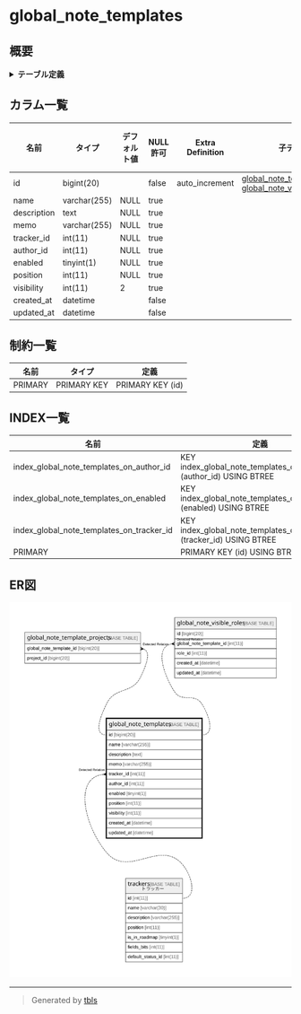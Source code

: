 # global_note_templates

## 概要

<details>
<summary><strong>テーブル定義</strong></summary>

```sql
CREATE TABLE `global_note_templates` (
  `id` bigint(20) NOT NULL AUTO_INCREMENT,
  `name` varchar(255) DEFAULT NULL,
  `description` text DEFAULT NULL,
  `memo` varchar(255) DEFAULT NULL,
  `tracker_id` int(11) DEFAULT NULL,
  `author_id` int(11) DEFAULT NULL,
  `enabled` tinyint(1) DEFAULT NULL,
  `position` int(11) DEFAULT NULL,
  `visibility` int(11) DEFAULT 2,
  `created_at` datetime NOT NULL,
  `updated_at` datetime NOT NULL,
  PRIMARY KEY (`id`),
  KEY `index_global_note_templates_on_author_id` (`author_id`),
  KEY `index_global_note_templates_on_tracker_id` (`tracker_id`),
  KEY `index_global_note_templates_on_enabled` (`enabled`)
) ENGINE=InnoDB DEFAULT CHARSET=utf8mb4 COLLATE=utf8mb4_general_ci
```

</details>

## カラム一覧

| 名前          | タイプ          | デフォルト値       | NULL許可   | Extra Definition | 子テーブル                                                                                                                       | 親テーブル                   | コメント     |
| ----------- | ------------ | ------------ | -------- | ---------------- | --------------------------------------------------------------------------------------------------------------------------- | ----------------------- | -------- |
| id          | bigint(20)   |              | false    | auto_increment   | [global_note_template_projects](global_note_template_projects.md) [global_note_visible_roles](global_note_visible_roles.md) |                         |          |
| name        | varchar(255) | NULL         | true     |                  |                                                                                                                             |                         |          |
| description | text         | NULL         | true     |                  |                                                                                                                             |                         |          |
| memo        | varchar(255) | NULL         | true     |                  |                                                                                                                             |                         |          |
| tracker_id  | int(11)      | NULL         | true     |                  |                                                                                                                             | [trackers](trackers.md) |          |
| author_id   | int(11)      | NULL         | true     |                  |                                                                                                                             |                         |          |
| enabled     | tinyint(1)   | NULL         | true     |                  |                                                                                                                             |                         |          |
| position    | int(11)      | NULL         | true     |                  |                                                                                                                             |                         |          |
| visibility  | int(11)      | 2            | true     |                  |                                                                                                                             |                         |          |
| created_at  | datetime     |              | false    |                  |                                                                                                                             |                         |          |
| updated_at  | datetime     |              | false    |                  |                                                                                                                             |                         |          |

## 制約一覧

| 名前      | タイプ         | 定義               |
| ------- | ----------- | ---------------- |
| PRIMARY | PRIMARY KEY | PRIMARY KEY (id) |

## INDEX一覧

| 名前                                        | 定義                                                                     |
| ----------------------------------------- | ---------------------------------------------------------------------- |
| index_global_note_templates_on_author_id  | KEY index_global_note_templates_on_author_id (author_id) USING BTREE   |
| index_global_note_templates_on_enabled    | KEY index_global_note_templates_on_enabled (enabled) USING BTREE       |
| index_global_note_templates_on_tracker_id | KEY index_global_note_templates_on_tracker_id (tracker_id) USING BTREE |
| PRIMARY                                   | PRIMARY KEY (id) USING BTREE                                           |

## ER図

![er](global_note_templates.svg)

---

> Generated by [tbls](https://github.com/k1LoW/tbls)
